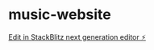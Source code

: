 # music-website

[Edit in StackBlitz next generation editor ⚡️](https://stackblitz.com/~/github.com/dhruvipanchal007/music-website)
